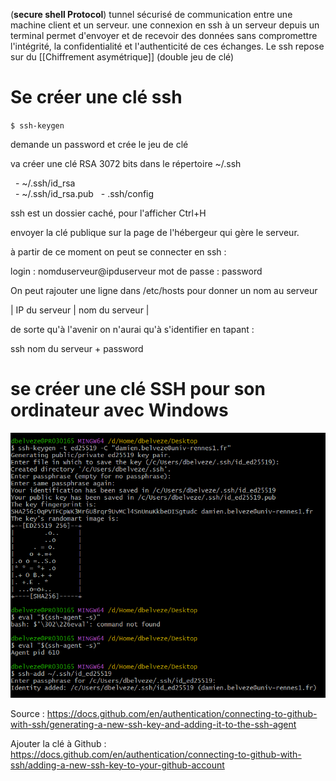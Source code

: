 (**secure shell Protocol**) tunnel sécurisé de communication entre une machine client et un serveur. 
une connexion en ssh à un serveur depuis un terminal permet d'envoyer et de recevoir des données sans compromettre l'intégrité, la confidentialité et l'authenticité de ces échanges. 
Le ssh repose sur du [[Chiffrement asymétrique]] (double jeu de clé)

# Se créer une clé ssh

``
$ ssh-keygen
``

demande un password et crée le jeu de clé

va créer une clé RSA 3072 bits dans le répertoire ~/.ssh 

  - ~/.ssh/id_rsa  
  - ~/.ssh/id_rsa.pub
  - .ssh/config

ssh est un dossier caché, pour l'afficher Ctrl+H

envoyer la clé publique sur la page de l'hébergeur qui gère le serveur. 

à partir de ce moment on peut se connecter en ssh : 

login : nomduserveur@ipduserveur
mot de passe : password

On peut rajouter une ligne dans /etc/hosts pour donner un nom au serveur

| IP du serveur | nom du serveur |

de sorte qu'à l'avenir on n'aurai qu'à s'identifier en tapant : 

ssh nom du serveur + password

# se créer une clé SSH pour son ordinateur avec Windows

![](images/ssh_key.png)

Source :  https://docs.github.com/en/authentication/connecting-to-github-with-ssh/generating-a-new-ssh-key-and-adding-it-to-the-ssh-agent

Ajouter la clé à Github :  https://docs.github.com/en/authentication/connecting-to-github-with-ssh/adding-a-new-ssh-key-to-your-github-account

